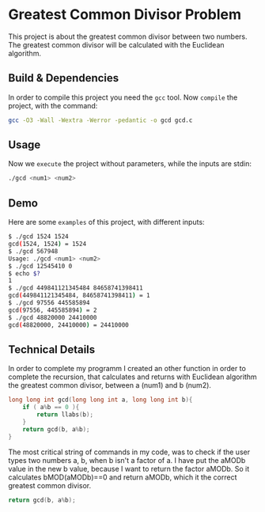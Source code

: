# Greatest Common Divisor Problem
This project is about the greatest common divisor between two numbers. The greatest common divisor will be calculated with the Euclidean algorithm.

## Build & Dependencies
In order to compile this project you need the `gcc` tool. Now `compile` the project, with the command:
```sh
gcc -O3 -Wall -Wextra -Werror -pedantic -o gcd gcd.c
```
## Usage
Now we `execute` the project without parameters, while the inputs are stdin:
```sh
./gcd <num1> <num2>
```
## Demo
Here are some `examples` of this project, with different inputs:
```sh
$ ./gcd 1524 1524
gcd(1524, 1524) = 1524
$ ./gcd 567948
Usage: ./gcd <num1> <num2>
$ ./gcd 12545410 0
$ echo $?
1
$ ./gcd 449841121345484 84658741398411
gcd(449841121345484, 84658741398411) = 1
$ ./gcd 97556 445585894
gcd(97556, 445585894) = 2
$ ./gcd 48820000 24410000
gcd(48820000, 24410000) = 24410000
```
## Technical Details
In order to complete my programm I created an other function in order to complete the recursion, that calculates and returns with Euclidean algorithm the greatest common divisor, between a 
(num1) and b (num2).
```c
long long int gcd(long long int a, long long int b){ 
    if ( a%b == 0 ){
        return llabs(b);
    }
    return gcd(b, a%b);
}
```
The most critical string of commands in my code, was to check if the user types two numbers a, b, when b isn't a factor of a. I have put the aMODb value in the new b value, because I want to 
return the factor aMODb. So it calculates bMOD(aMODb)==0 and return aMODb, which it the correct greatest common divisor.
```c
return gcd(b, a%b);
```